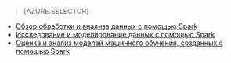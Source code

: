 > [AZURE.SELECTOR]
- [Обзор обработки и анализа данных с помощью Spark](../articles/machine-learning-data-science-spark-overview.md)
- [Исследование и моделирование данных с помощью Spark](../articles/machine-learning/machine-learning-data-science-spark-data-exploration-modeling.md)
- [Оценка и анализ моделей машинного обучения, созданных с помощью Spark](../articles/machine-learning/machine-learning-data-science-spark-model-consumption.md)

<!---HONumber=AcomDC_0420_2016-->